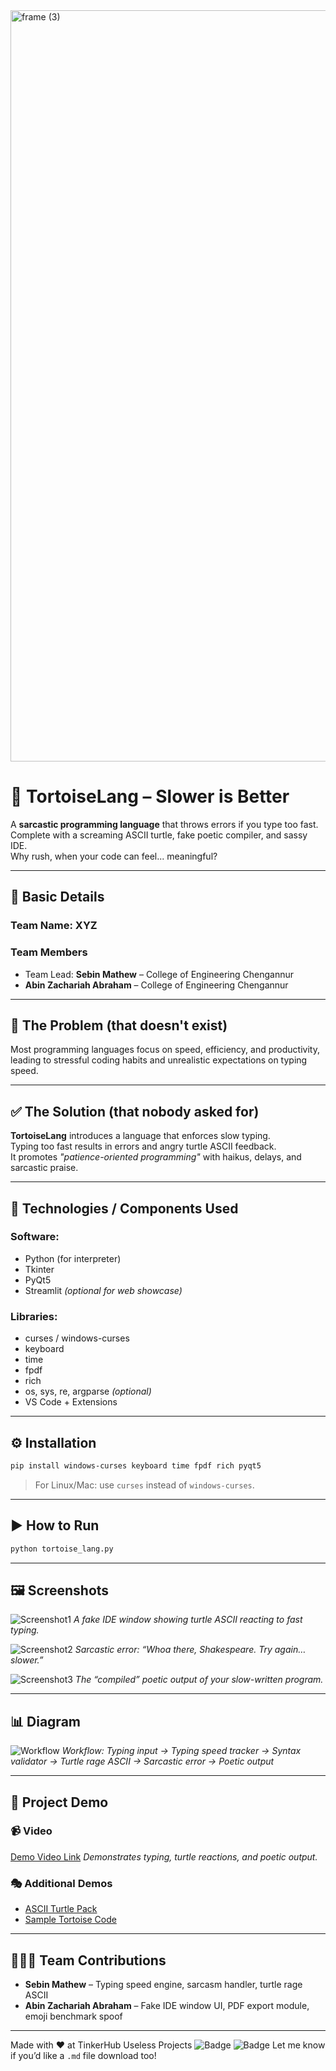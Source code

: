 <img width="3188" height="1202" alt="frame (3)" src="https://github.com/user-attachments/assets/517ad8e9-ad22-457d-9538-a9e62d137cd7" />

# 🐢 TortoiseLang – Slower is Better

A **sarcastic programming language** that throws errors if you type too fast.  
Complete with a screaming ASCII turtle, fake poetic compiler, and sassy IDE.  
Why rush, when your code can feel... meaningful?

---

## 🧠 Basic Details

### Team Name: XYZ

### Team Members
- Team Lead:  **Sebin Mathew** – College of Engineering Chengannur  
- **Abin Zachariah Abraham** – College of Engineering Chengannur

---

## 🚫 The Problem (that doesn't exist)

Most programming languages focus on speed, efficiency, and productivity,  
leading to stressful coding habits and unrealistic expectations on typing speed.

---

## ✅ The Solution (that nobody asked for)

**TortoiseLang** introduces a language that enforces slow typing.  
Typing too fast results in errors and angry turtle ASCII feedback.  
It promotes *"patience-oriented programming"* with haikus, delays, and sarcastic praise.

---

## 🔧 Technologies / Components Used

### Software:
- Python (for interpreter)
- Tkinter
- PyQt5
- Streamlit *(optional for web showcase)*

### Libraries:
- curses / windows-curses
- keyboard
- time
- fpdf
- rich
- os, sys, re, argparse *(optional)*
- VS Code + Extensions

---

## ⚙️ Installation

```bash
pip install windows-curses keyboard time fpdf rich pyqt5
````

> For Linux/Mac: use `curses` instead of `windows-curses`.

---

## ▶️ How to Run

```bash
python tortoise_lang.py
```

---

## 🖼️ Screenshots

![Screenshot1](screenshots/ide_window.png)
*A fake IDE window showing turtle ASCII reacting to fast typing.*

![Screenshot2](screenshots/error_message.png)
*Sarcastic error: “Whoa there, Shakespeare. Try again… slower.”*

![Screenshot3](screenshots/final_output.png)
*The “compiled” poetic output of your slow-written program.*

---

## 📊 Diagram

![Workflow](assets/workflow_diagram.png)
*Workflow: Typing input → Typing speed tracker → Syntax validator →
Turtle rage ASCII → Sarcastic error → Poetic output*

---

## 🎥 Project Demo

### 📹 Video

[Demo Video Link](https://example.com/demo-tortoise-lang)
*Demonstrates typing, turtle reactions, and poetic output.*

### 🎭 Additional Demos

* [ASCII Turtle Pack](https://example.com/ascii-turtles)
* [Sample Tortoise Code](https://example.com/sample.tortoise)

---

## 🧑‍🤝‍🧑 Team Contributions

* **Sebin Mathew** – Typing speed engine, sarcasm handler, turtle rage ASCII
* **Abin Zachariah Abraham** – Fake IDE window UI, PDF export module, emoji benchmark spoof

---

Made with ❤️ at TinkerHub Useless Projects
![Badge](https://img.shields.io/badge/TinkerHub-24-black)
![Badge](https://img.shields.io/badge/UselessProjects--25-25)
Let me know if you’d like a `.md` file download too!
```
